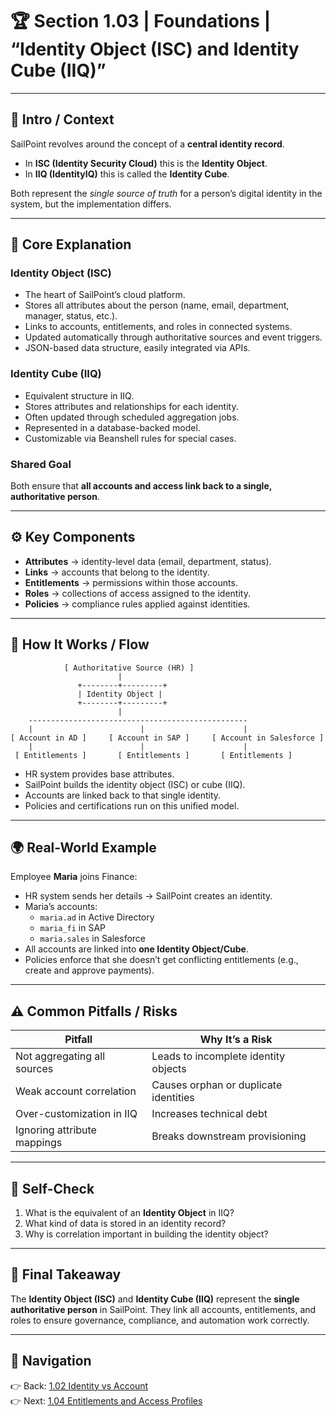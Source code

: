 # 🏆 Section 1.03 | Foundations | “Identity Object (ISC) and Identity Cube (IIQ)”

---

## 📖 Intro / Context
SailPoint revolves around the concept of a **central identity record**.  
- In **ISC (Identity Security Cloud)** this is the **Identity Object**.  
- In **IIQ (IdentityIQ)** this is called the **Identity Cube**.  

Both represent the *single source of truth* for a person’s digital identity in the system, but the implementation differs.  

---

## 🏢 Core Explanation

### Identity Object (ISC)
- The heart of SailPoint’s cloud platform.  
- Stores all attributes about the person (name, email, department, manager, status, etc.).  
- Links to accounts, entitlements, and roles in connected systems.  
- Updated automatically through authoritative sources and event triggers.  
- JSON-based data structure, easily integrated via APIs.  

### Identity Cube (IIQ)
- Equivalent structure in IIQ.  
- Stores attributes and relationships for each identity.  
- Often updated through scheduled aggregation jobs.  
- Represented in a database-backed model.  
- Customizable via Beanshell rules for special cases.  

### Shared Goal
Both ensure that **all accounts and access link back to a single, authoritative person**.  

---

## ⚙️ Key Components
- **Attributes** → identity-level data (email, department, status).  
- **Links** → accounts that belong to the identity.  
- **Entitlements** → permissions within those accounts.  
- **Roles** → collections of access assigned to the identity.  
- **Policies** → compliance rules applied against identities.  

---

## 🔄 How It Works / Flow

```
            [ Authoritative Source (HR) ]
                        |
               +--------+---------+
               | Identity Object |
               +--------+---------+
                        |
    -------------------------------------------------
    |                        |                      |
[ Account in AD ]     [ Account in SAP ]     [ Account in Salesforce ]
    |                        |                      |
 [ Entitlements ]       [ Entitlements ]       [ Entitlements ]
```

- HR system provides base attributes.  
- SailPoint builds the identity object (ISC) or cube (IIQ).  
- Accounts are linked back to that single identity.  
- Policies and certifications run on this unified model.  

---

## 🌍 Real-World Example
Employee **Maria** joins Finance:  
- HR system sends her details → SailPoint creates an identity.  
- Maria’s accounts:  
  - `maria.ad` in Active Directory  
  - `maria_fi` in SAP  
  - `maria.sales` in Salesforce  
- All accounts are linked into **one Identity Object/Cube**.  
- Policies enforce that she doesn’t get conflicting entitlements (e.g., create and approve payments).  

---

## ⚠️ Common Pitfalls / Risks
| Pitfall | Why It’s a Risk |
|---------|-----------------|
| Not aggregating all sources | Leads to incomplete identity objects |
| Weak account correlation | Causes orphan or duplicate identities |
| Over-customization in IIQ | Increases technical debt |
| Ignoring attribute mappings | Breaks downstream provisioning |

---

## 📝 Self-Check
1. What is the equivalent of an **Identity Object** in IIQ?  
2. What kind of data is stored in an identity record?  
3. Why is correlation important in building the identity object?  

---

## 🎯 Final Takeaway
The **Identity Object (ISC)** and **Identity Cube (IIQ)** represent the **single authoritative person** in SailPoint. They link all accounts, entitlements, and roles to ensure governance, compliance, and automation work correctly.  

---

## 🔗 Navigation
👉 Back: [1.02 Identity vs Account](1.02-identity-vs-account.md)  
👉 Next: [1.04 Entitlements and Access Profiles](1.04-entitlements-and-access-profiles.md)  
